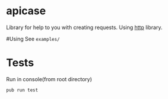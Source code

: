 # apicase

Library for help to you with creating requests.
Using [http](https://github.com/dart-lang/http) library.

#Using
See `examples/`

# Tests
Run in console(from root directory)

`pub run test`